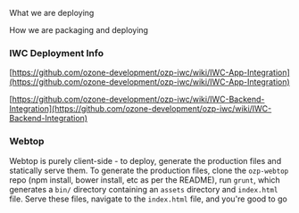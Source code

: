 What we are deploying


How we are packaging and deploying


###  IWC Deployment Info

[https://github.com/ozone-development/ozp-iwc/wiki/IWC-App-Integration](https://github.com/ozone-development/ozp-iwc/wiki/IWC-App-Integration)

[https://github.com/ozone-development/ozp-iwc/wiki/IWC-Backend-Integration](https://github.com/ozone-development/ozp-iwc/wiki/IWC-Backend-Integration)

### Webtop
Webtop is purely client-side - to deploy, generate the production files and statically serve them. To generate the production files, clone the `ozp-webtop` repo (npm install, bower install, etc as per the README), run `grunt`, which generates a `bin/` directory containing an `assets` directory and `index.html` file. Serve these files, navigate to the `index.html` file, and you're good to go
